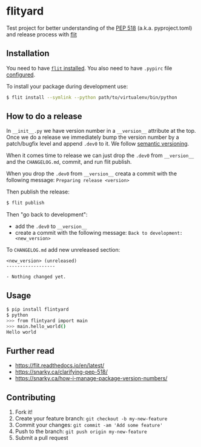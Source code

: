 # flityard

Test project for better understanding of the
[PEP 518](https://www.python.org/dev/peps/pep-0518/) (a.k.a. pyproject.toml)
and release process with [flit](https://github.com/takluyver/flit/)

## Installation

You need to have [`flit` installed](https://github.com/takluyver/flit#install).
You also need to have `.pypirc` file
[configured](https://docs.python.org/3.6/distutils/packageindex.html#pypirc).

To install your package during development use:

```bash
$ flit install --symlink --python path/to/virtualenv/bin/python
```

## How to do a release

In `__init__.py` we have version number in a `__version__` attribute at the top.
Once we do a release we immediately bump the version number by a patch/bugfix
level and append `.dev0` to it. We follow
[semantic versioning](https://semver.org/).

When it comes time to release we can just drop the `.dev0` from `__version__` and
the `CHANGELOG.md`, commit, and run flit publish.


When you drop the `.dev0` from `__version__` creata a commit with the following
message: `Preparing release <version>`

Then publish the release:

```bash
$ flit publish
```

Then "go back to development":
  - add the `.dev0` to `__version__`
  - create a commit with the following message: `Back to development: <new_version>`

To `CHANGELOG.md` add new unreleased section:

```
<new_version> (unreleased)
------------------

- Nothing changed yet.
```

## Usage

```bash
$ pip install flintyard
$ python
>>> from flintyard import main
>>> main.hello_world()
Hello world

```

## Further read

- https://flit.readthedocs.io/en/latest/
- https://snarky.ca/clarifying-pep-518/
- https://snarky.ca/how-i-manage-package-version-numbers/


## Contributing

1. Fork it!
2. Create your feature branch: `git checkout -b my-new-feature`
3. Commit your changes: `git commit -am 'Add some feature'`
4. Push to the branch: `git push origin my-new-feature`
5. Submit a pull request
